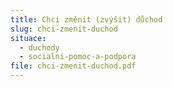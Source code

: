 ```yaml
---
title: Chci změnit (zvýšit) důchod
slug: chci-zmenit-duchod
situace:
  - duchody
  - socialni-pomoc-a-podpora
file: chci-zmenit-duchod.pdf
---
```

